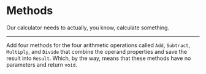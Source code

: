 # Methods

Our calculator needs to actually, you know, calculate something.

---

Add four methods for the four arithmetic operations called `Add`, `Subtract`, `Multiply`, and `Divide` that combine the
operand properties and save the result into `Result`. Which, by the way, means that these methods have no parameters and
return `void`.
